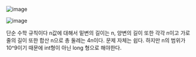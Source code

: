 ![image](https://github.com/ManchanTime/TrashBoys/assets/127479677/fdc0a60c-1e11-4da1-9b4b-baa98bf0a037)

![image](https://github.com/ManchanTime/TrashBoys/assets/127479677/1acdfc33-9056-4a53-9df8-ab056e4a51f6)

단순 수학 규칙이다
n값에 대해서 밑변의 길이는 n, 양변의 길이 또한 각각 n이고 가로줄의 길이 또한 합산 n으로 총 둘레는 4n이다.
문제 자체는 쉽다. 하지만 n의 범위가 10^9이기 때문에 int형이 아닌 long 형으로 해야한다.
